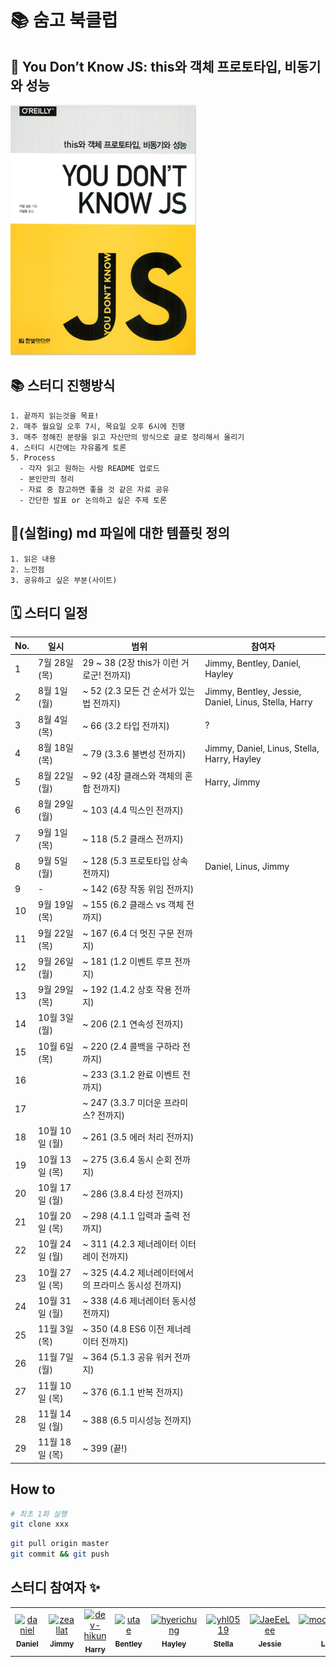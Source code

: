 # 📚 숨고 북클럽

## 🐣 You Don’t Know JS: this와 객체 프로토타입, 비동기와 성능

![img.png](img/img.png)

## 📚 스터디 진행방식

```
1. 끝까지 읽는것을 목표!
2. 매주 월요일 오후 7시, 목요일 오후 6시에 진행
3. 매주 정해진 분량을 읽고 자신만의 방식으로 글로 정리해서 올리기
4. 스터디 시간에는 자유롭게 토론
5. Process
  - 각자 읽고 원하는 사람 README 업로드
  - 본인만의 정리
  - 자료 중 참고하면 좋을 것 같은 자료 공유
  - 간단한 발표 or 논의하고 싶은 주제 토론
```

## 🎈(실험ing) md 파일에 대한 템플릿 정의

```
1. 읽은 내용
2. 느낀점
3. 공유하고 싶은 부분(사이트)
```

## 🗓 스터디 일정

| No. | 일시              | 범위                           | 참여자 |
|-----|-----------------|------------------------------| ------------------------ |
| 1   | 7월 28일 (목)       | 29 ~ 38 (2장 this가 이런 거로군! 전까지)                          | Jimmy, Bentley, Daniel, Hayley |
| 2   | 8월 1일 (월)       | ~ 52 (2.3 모든 건 순서가 있는 법 전까지)                          | Jimmy, Bentley, Jessie, Daniel, Linus, Stella, Harry |
| 3   | 8월 4일 (목)       | ~ 66 (3.2 타입 전까지)                          |  ?|
| 4   | 8월 18일 (목)       | ~ 79 (3.3.6 불변성 전까지)                          |Jimmy, Daniel, Linus, Stella, Harry, Hayley  |
| 5   | 8월 22일 (월)       | ~ 92 (4장 클래스와 객체의 혼합 전까지)                          | Harry, Jimmy  |
| 6   | 8월 29일 (월)       | ~ 103 (4.4 믹스인 전까지)                          |  |
| 7   | 9월 1일 (목)       | ~ 118 (5.2 클래스 전까지)                          |  |
| 8   | 9월 5일 (월)       | ~ 128 (5.3 프로토타입 상속 전까지)                          | Daniel, Linus, Jimmy |
| 9   |   -     | ~ 142 (6장 작동 위임 전까지)                          |  |
| 10   | 9월 19일 (목)       | ~ 155 (6.2 클래스 vs 객체 전까지)                          |  |
| 11   | 9월 22일 (목)       | ~ 167 (6.4 더 멋진 구문 전까지)                          |  |
| 12   | 9월 26일 (월)       | ~ 181 (1.2 이벤트 루프 전까지)                          |  |
| 13   | 9월 29일 (목)       | ~ 192 (1.4.2 상호 작용 전까지)                          |  |
| 14   | 10월 3일 (월)       | ~ 206 (2.1 연속성 전까지)                          |  |
| 15   | 10월 6일 (목)       | ~ 220 (2.4 콜백을 구하라 전까지)                          |  |
| 16   |        | ~ 233 (3.1.2 완료 이벤트 전까지)                          |  |
| 17   |        | ~ 247 (3.3.7 미더운 프라미스? 전까지)                          |  |
| 18   | 10월 10일 (월)       | ~ 261 (3.5 에러 처리 전까지)                          |  |
| 19   | 10월 13일 (목)       | ~ 275 (3.6.4 동시 순회 전까지)                          |  |
| 20   | 10월 17일 (월)       | ~ 286 (3.8.4 타성 전까지)                          |  |
| 21   | 10월 20일 (목)       | ~ 298 (4.1.1 입력과 출력 전까지)                          |  |
| 22   | 10월 24일 (월)       | ~ 311 (4.2.3 제너레이터 이터레이 전까지)                          |  |
| 23   | 10월 27일 (목)       | ~ 325 (4.4.2 제너레이터에서의 프라미스 동시성 전까지)                          |  |
| 24   | 10월 31일 (월)       | ~ 338 (4.6 제너레이터 동시성 전까지)                          |  |
| 25   | 11월 3일 (목)       | ~ 350 (4.8 ES6 이전 제너레이터 전까지)                          |  |
| 26   | 11월 7일 (월)       | ~ 364 (5.1.3 공유 워커 전까지)                         |  |
| 27   | 11월 10일 (목)       | ~ 376 (6.1.1 반복 전까지)                         |  |
| 28   | 11월 14일 (월)       | ~ 388 (6.5 미시성능 전까지)                         |  |
| 29   | 11월 18일 (목)       | ~ 399 (끝!)                         |  |


## How to

```bash
# 최초 1회 실행
git clone xxx
```

```bash
git pull origin master
git commit && git push
```

## 스터디 참여자 :sparkles:

<table>
    <tr>
        <td align="center">
            <a href="https://github.com/JinleeJeong">
                <img src="https://avatars.githubusercontent.com/u/45163013?v=4" width="100;" alt="daniel"/>
                <br />
                <sub><b>Daniel</b></sub>
            </a>
        </td>
        <td align="center">
            <a href="https://github.com/zeallat">
                <img src="https://avatars.githubusercontent.com/u/7078066?v=4" width="100;" alt="zeallat"/>
                <br />
                <sub><b>Jimmy</b></sub>
            </a>
        </td>
        <td align="center">
            <a href="https://github.com/dev-hikun">
                <img src="https://avatars0.githubusercontent.com/u/76590935?v=4" width="100;" alt="dev-hikun"/>
                <br />
                <sub><b>Harry</b></sub>
            </a>
        </td>
        <td align="center">
            <a href="https://github.com/utae">
                <img src="https://avatars3.githubusercontent.com/u/16933515?v=4" width="100;" alt="utae"/>
                <br />
                <sub><b>Bentley</b></sub>
            </a>
        </td>
        <td align="center">
            <a href="https://github.com/hyerichung">
                <img src="https://avatars2.githubusercontent.com/u/64633218?v=4" width="100;" alt="hyerichung"/>
                <br />
                <sub><b>Hayley</b></sub>
            </a>
        </td>
        <td align="center">
            <a href="https://github.com/yhl0519">
                <img src="https://avatars2.githubusercontent.com/u/62636978?v=4" width="100;" alt="yhl0519"/>
                <br />
                <sub><b>Stella</b></sub>
            </a>
        </td>
        <td align="center">
            <a href="https://github.com/JaeEeLee">
                <img src="https://avatars2.githubusercontent.com/u/38426064?v=4" width="100;" alt="JaeEeLee"/>
                <br />
                <sub><b>Jessie</b></sub>
            </a>
        </td>
        <td align="center">
            <a href="https://github.com/moonjunghwan">
                <img src="https://avatars2.githubusercontent.com/u/5405499?v=4" width="100;" alt="moonjunghwan"/>
                <br />
                <sub><b>Linus</b></sub>
            </a>
        </td>
    </tr>
</table>
